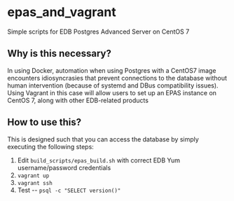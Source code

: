 # epas_and_vagrant

Simple scripts for EDB Postgres Advanced Server on CentOS 7

## Why is this necessary?
In using Docker, automation when using Postgres with a CentOS7 image encounters idiosyncrasies that prevent connections to the database without human intervention (because of systemd and DBus compatibility issues).  Using Vagrant in this case will allow users to set up an EPAS instance on CentOS 7, along with other EDB-related products

## How to use this?
This is designed such that you can access the database by simply executing the following steps:

1. Edit `build_scripts/epas_build.sh` with correct EDB Yum username/password credentials
1. `vagrant up`
1. `vagrant ssh`
1. Test -- `psql -c "SELECT version()"`
